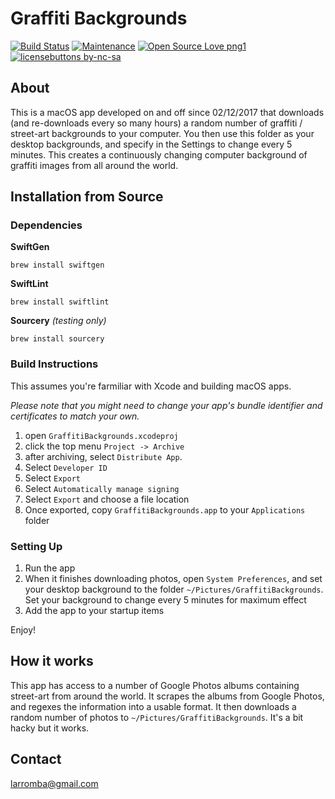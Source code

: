 # Graffiti Backgrounds

[![Build Status](https://travis-ci.com/larromba/graffiti-backgrounds.svg?branch=dev)](https://travis-ci.com/larromba/graffiti-backgrounds)
[![Maintenance](https://img.shields.io/badge/Maintained%3F-yes-green.svg)](https://GitHub.com/Naereen/StrapDown.js/graphs/commit-activity)
[![Open Source Love png1](https://badges.frapsoft.com/os/v1/open-source.png?v=103)](https://github.com/ellerbrock/open-source-badges/)
[![licensebuttons by-nc-sa](https://licensebuttons.net/l/by-nc-sa/3.0/88x31.png)](https://creativecommons.org/licenses/by-nc-sa/4.0)

## About
This is a macOS app developed on and off since 02/12/2017 that downloads (and re-downloads every so many hours) a random number of graffiti / street-art backgrounds to your computer. You then use this folder as your desktop backgrounds, and specify in the Settings to change every 5 minutes. This creates a continuously changing computer background of graffiti images from all around the world.

## Installation from Source

### Dependencies
**SwiftGen**

`brew install swiftgen`

**SwiftLint**

`brew install swiftlint`

**Sourcery** *(testing only)*

`brew install sourcery`

### Build Instructions
This assumes you're farmiliar with Xcode and building macOS apps.

*Please note that you might need to change your app's bundle identifier and certificates to match your own.*

1. open `GraffitiBackgrounds.xcodeproj`
2. click the top menu `Project -> Archive`
3. after archiving, select `Distribute App`. 
4. Select `Developer ID`
5. Select `Export`
6. Select `Automatically manage signing`
7. Select `Export` and choose a file location
8. Once exported, copy `GraffitiBackgrounds.app` to your `Applications` folder

### Setting Up
1. Run the app
2. When it finishes downloading photos, open `System Preferences`, and set your desktop background to the folder `~/Pictures/GraffitiBackgrounds`. Set your background to change every 5 minutes for maximum effect
3. Add the app to your startup items

Enjoy!

## How it works
This app has access to a number of Google Photos albums containing street-art from around the world. It scrapes the albums from Google Photos, and regexes the information into a usable format. It then downloads a random number of photos to `~/Pictures/GraffitiBackgrounds`. It's a bit hacky but it works.

## Contact
larromba@gmail.com
